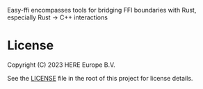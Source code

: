 Easy-ffi encompasses tools for bridging FFI boundaries with Rust, especially Rust -> C++ interactions

# License
 
Copyright (C) 2023 HERE Europe B.V.
 
See the [LICENSE](./LICENSE) file in the root of this project for license details.
